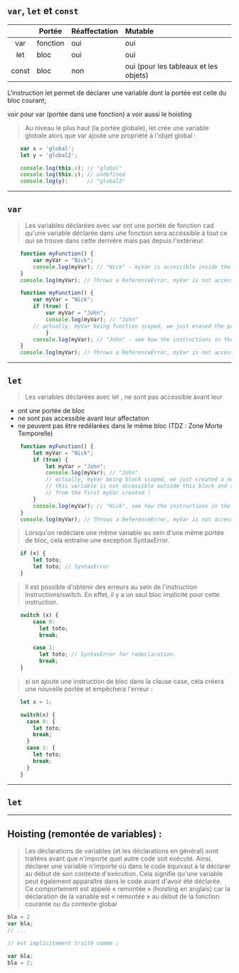 ``var``, ``let`` et  ``const`` 
---

|              | Portée    | Réaffectation  | Mutable |
| :----------: | ------    |-----           |:-----                                 |
| var          | fonction  | oui            | oui                                   |
| let          | bloc      | oui            | oui                                   |      
| const        | bloc      | non            | oui (pour les tableaux et les objets) |

L'instruction let permet de déclarer une variable dont la portée est celle du bloc courant;

voir pour var (portée dans une fonction)
a voir aussi le hoisting

> Au niveau le plus haut (la portée globale), let crée une variable globale alors que var ajoute une propriété à l'objet global :

````javascript
    var x = 'global';
    let y = 'global2';

    console.log(this.x); // "global"
    console.log(this.y); // undefined
    console.log(y);      // "global2"
````
---
``var``
---
> Les variables déclarées avec var ont une portée de fonction cad qu'une variable déclarée dans une fonction sera accéssible à tout ce qui se trouve dans cette dernière mais pas depuis l'extérieur.
````javascript
    function myFunction() {
        var myVar = "Nick";
        console.log(myVar); // "Nick" - myVar is accessible inside the function
    }
    console.log(myVar); // Throws a ReferenceError, myVar is not accessible outside the function.
````
````javascript
    function myFunction() {
        var myVar = "Nick";
        if (true) {
            var myVar = "John";
            console.log(myVar); // "John"
        // actually, myVar being function scoped, we just erased the previous myVar value "Nick" for "John"
            }
        console.log(myVar); // "John" - see how the instructions in the if block affected this value
    }
    console.log(myVar); // Throws a ReferenceError, myVar is not accessible outside the function.
````
---
``let``
---
> Les variables déclarées avec let , ne sont pas accessible avant leur 
- ont une portée de bloc
- ne sont pas accessible avant leur affectation
- ne peuvent pas être redélarées dans le même bloc (TDZ : Zone Morte Temporelle)
````javascript
    function myFunction() {
        let myVar = "Nick";
        if (true) {
            let myVar = "John";
            console.log(myVar); // "John"
            // actually, myVar being block scoped, we just created a new variable myVar.
            // this variable is not accessible outside this block and totally independent
            // from the first myVar created !
        }
        console.log(myVar); // "Nick", see how the instructions in the if block DID NOT affect this value
    }
    console.log(myVar); // Throws a ReferenceError, myVar is not accessible outside the function.
````
> Lorsqu'on redéclare une même variable au sein d'une même portée de bloc, cela entraîne une exception SyntaxError.
````javascript
    if (x) {
        let toto;
        let toto; // SyntaxError
    }
````
> Il est possible d'obtenir des erreurs au sein de l'instruction Instructions/switch. En effet, il y a un seul bloc implicite pour cette instruction.

````javascript
    switch (x) {
        case 0:
          let toto;
          break;

        case 1:
          let toto; // SyntaxError for redeclaration.
          break;
    }
````
> si on ajoute une instruction de bloc dans la clause case, cela créera une nouvelle portée et empêchera l'erreur :

````javascript
    let x = 1;

    switch(x) {
      case 0: {
        let toto;
        break;
      }  
      case 1: {
        let toto;
        break;
      }
    }
````
---
``let``
---




---

## Hoisting (remontée de variables) :

> Les déclarations de variables (et les déclarations en général) sont traitées avant que n'importe quel autre code soit exécuté. Ainsi, déclarer une variable n'importe où dans le code équivaut à la déclarer au début de son contexte d'exécution. Cela signifie qu'une variable peut également apparaître dans le code avant d'avoir été déclarée. Ce comportement est appelé « remontée » (hoisting en anglais) car la déclaration de la variable est « remontée » au début de la fonction courante ou du contexte global

````javascript
bla = 2
var bla;
// ...

// est implicitement traité comme :

var bla;
bla = 2;
````